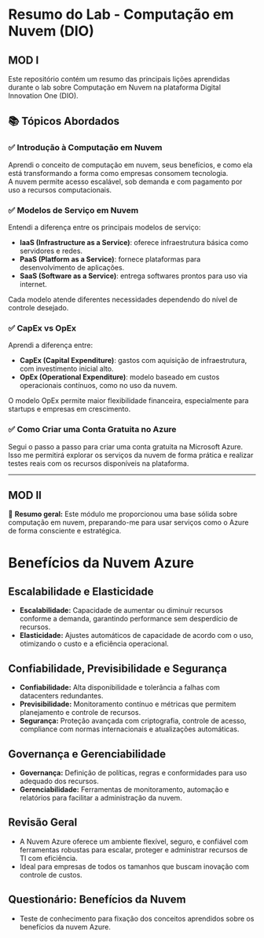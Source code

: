 
# Resumo do Lab - Computação em Nuvem (DIO)

## MOD I
Este repositório contém um resumo das principais lições aprendidas durante o lab sobre Computação em Nuvem na plataforma Digital Innovation One (DIO).

## 📚 Tópicos Abordados

### ✅ Introdução à Computação em Nuvem  
Aprendi o conceito de computação em nuvem, seus benefícios, e como ela está transformando a forma como empresas consomem tecnologia.  
A nuvem permite acesso escalável, sob demanda e com pagamento por uso a recursos computacionais.

### ✅ Modelos de Serviço em Nuvem  
Entendi a diferença entre os principais modelos de serviço:
- **IaaS (Infrastructure as a Service)**: oferece infraestrutura básica como servidores e redes.
- **PaaS (Platform as a Service)**: fornece plataformas para desenvolvimento de aplicações.
- **SaaS (Software as a Service)**: entrega softwares prontos para uso via internet.

Cada modelo atende diferentes necessidades dependendo do nível de controle desejado.

### ✅ CapEx vs OpEx  
Aprendi a diferença entre:
- **CapEx (Capital Expenditure)**: gastos com aquisição de infraestrutura, com investimento inicial alto.
- **OpEx (Operational Expenditure)**: modelo baseado em custos operacionais contínuos, como no uso da nuvem.

O modelo OpEx permite maior flexibilidade financeira, especialmente para startups e empresas em crescimento.

### ✅ Como Criar uma Conta Gratuita no Azure  
Segui o passo a passo para criar uma conta gratuita na Microsoft Azure.  
Isso me permitirá explorar os serviços da nuvem de forma prática e realizar testes reais com os recursos disponíveis na plataforma.

---
## MOD II
🚀 **Resumo geral:** Este módulo me proporcionou uma base sólida sobre computação em nuvem, preparando-me para usar serviços como o Azure de forma consciente e estratégica.

# Benefícios da Nuvem Azure

## Escalabilidade e Elasticidade
- **Escalabilidade:** Capacidade de aumentar ou diminuir recursos conforme a demanda, garantindo performance sem desperdício de recursos.
- **Elasticidade:** Ajustes automáticos de capacidade de acordo com o uso, otimizando o custo e a eficiência operacional.

## Confiabilidade, Previsibilidade e Segurança
- **Confiabilidade:** Alta disponibilidade e tolerância a falhas com datacenters redundantes.
- **Previsibilidade:** Monitoramento contínuo e métricas que permitem planejamento e controle de recursos.
- **Segurança:** Proteção avançada com criptografia, controle de acesso, compliance com normas internacionais e atualizações automáticas.

## Governança e Gerenciabilidade
- **Governança:** Definição de políticas, regras e conformidades para uso adequado dos recursos.
- **Gerenciabilidade:** Ferramentas de monitoramento, automação e relatórios para facilitar a administração da nuvem.

## Revisão Geral
- A Nuvem Azure oferece um ambiente flexível, seguro, e confiável com ferramentas robustas para escalar, proteger e administrar recursos de TI com eficiência.
- Ideal para empresas de todos os tamanhos que buscam inovação com controle de custos.

## Questionário: Benefícios da Nuvem
- Teste de conhecimento para fixação dos conceitos aprendidos sobre os benefícios da nuvem Azure.


